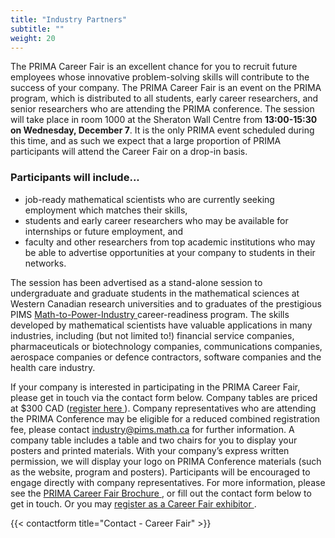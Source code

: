 ```yaml
---
title: "Industry Partners"
subtitle: ""
weight: 20
---
```

The PRIMA Career Fair is an excellent chance for you to recruit future
employees whose innovative problem-solving skills will contribute to the
success of your company.  The PRIMA Career Fair is an event on the PRIMA
program, which is distributed to all students, early career
researchers, and senior researchers who are attending the PRIMA conference.  The
session will take place in room 1000 at the Sheraton Wall Centre from
**13:00-15:30 on Wednesday, December 7**.  It is the only PRIMA event scheduled
during this time, and as such we expect that a large proportion of PRIMA
participants will attend the Career Fair on a drop-in basis.


### Participants will include...
  * job-ready mathematical scientists who are currently seeking
employment which matches their skills,
  * students and early career researchers who may be available for internships
or future employment, and
  * faculty and other researchers from top academic institutions who may be able
to advertise opportunities at your company to students in their networks.



The session has been advertised as a stand-alone session to undergraduate and
graduate students in the mathematical sciences at Western Canadian research
universities and to graduates of the prestigious PIMS
[Math-to-Power-Industry <i class="fa fa-external-link" aria-hidden="true"></i>](https://m2pi.ca)
career-readiness program.  The skills
developed by mathematical scientists have valuable applications in many
industries, including (but not limited to!) financial service companies,
pharmaceuticals or biotechnology companies, communications companies, aerospace
companies or defence contractors, software companies and the health care
industry.


If your company is interested in participating in the PRIMA Career Fair,
please get in touch via the contact form below. Company tables are priced at
$300 CAD ([register here <i class="fa fa-external-link" aria-hidden="true"></i>](https://events.eply.com/PRIMA2022)). Company
representatives who are attending the PRIMA Conference may be eligible for a
reduced combined registration fee, please contact <a
href="mailto:industry@pims.math.ca?PRIMA Industry partner
enquiry">industry@pims.math.ca</a> for further information.  A company table
includes a table and two chairs for you to display your posters and printed
materials.  With your company’s express written permission, we will display your
logo on PRIMA Conference materials (such as the website, program and posters).
Participants will be encouraged to engage directly with company representatives.
For more information, please see the [PRIMA Career Fair
Brochure <i class="fa fa-external-link" aria-hidden="true"></i>](https://docs.google.com/presentation/d/e/2PACX-1vRMjP1THLJCO1bscp-vX7I5vF6W_fhqTN_eo-FMfUR026Uz8oN4gsMZxd9nCoxKwBkwf8hbaUQIIU0b/pub?start=false&loop=false&delayms=3000),
or fill out the contact form below to get in touch. Or you may [register as a
Career Fair exhibitor <i class="fa fa-external-link" aria-hidden="true"></i>](https://events.eply.com/PRIMA2022).


{{< contactform title="Contact - Career Fair" >}}
